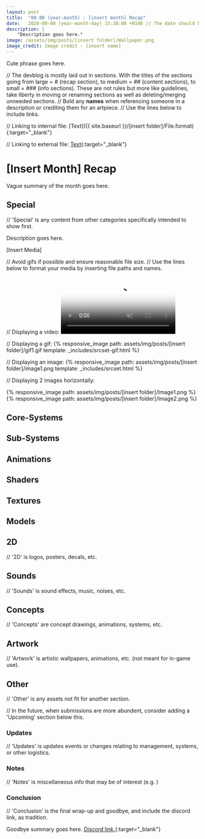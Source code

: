 ```yaml
---
layout: post
title:  "00.00 (year.month) : [insert month] Recap"
date:   2020-00-00 (year-month-day) 15:30:00 +0100 // The date should be the day the devblog is released.
description: |
    "Description goes here."
image: /assets/img/posts/[insert folder]/Wallpaper.png
image_credit: Image credit - [insert name]
---
```


Cute phrase goes here.

// The devblog is mostly laid out in sections. With the titles of the sections going from large = # (recap section), to medium = ## (content sections), to small = ### (info sections). These are not rules but more like guidelines, take liberty in moving or renaming sections as well as deleting/merging unneeded sections.
// Bold any **names** when referencing someone in a description or crediting them for an artpiece.
// Use the lines below to include links.

// Linking to internal file:
[Text]({{ site.baseurl }}/[insert folder]/File.format){:target="_blank"}

// Linking to external file:
[Text](File.Link){:target="_blank"}

# [Insert Month] Recap

Vague summary of the month goes here.

## Special

// 'Special' is any content from other categories specifically intended to show first.

Description goes here.

[Insert Media]

// Avoid gifs if possible and ensure reasonable file size.
// Use the lines below to format your media by inserting file paths and names.

// Displaying a video:
<video autoplay="autoplay" muted loop="loop" poster="{{ site.baseurl }}/assets/img/posts/[insert folder]/VideoThumbnail.png">
  <source src="{{ site.baseurl }}/assets/img/posts/[insert folder]/Video.webm" type="video/webm">
  <source src="{{ site.baseurl }}/assets/img/posts/[insert folder]/Video.mp4" type="video/mp4">
</video>

// Displaying a gif:
{% responsive_image path: assets/img/posts/[insert folder]/gif1.gif template: _includes/srcset-gif.html %}

// Displaying an image:
{% responsive_image path: assets/img/posts/[insert folder]/image1.png template: _includes/srcset.html %}

// Displaying 2 images horizontally:
<div class='horizontal-2' markdown='1'>
{% responsive_image path: assets/img/posts/[insert folder]/Image1.png %}
{% responsive_image path: assets/img/posts/[insert folder]/Image2.png %}
</div>

## Core-Systems

## Sub-Systems

## Animations

## Shaders

## Textures

## Models

## 2D

// '2D' is logos, posters, decals, etc.

## Sounds

// 'Sounds' is sound effects, music, noises, etc.

## Concepts

// 'Concepts' are concept drawings, animations, systems, etc.

## Artwork

// 'Artwork' is artistic wallpapers, animations, etc. (not meant for in-game use).

## Other

// 'Other' is any assets not fit for another section.

// In the future, when submissions are more abundent, consider adding a 'Upcoming' section below this.

### Updates

// 'Updates' is updates events or changes relating to management, systems, or other logistics.

### Notes

// 'Notes' is miscellaneous info that may be of interest (e.g. )

### Conclusion

// 'Conclusion' is the final wrap-up and goodbye, and include the discord link, as tradition.

Goodbye summary goes here. [Discord link.](https://discord.gg/3ny9tdH){:target="_blank"}
